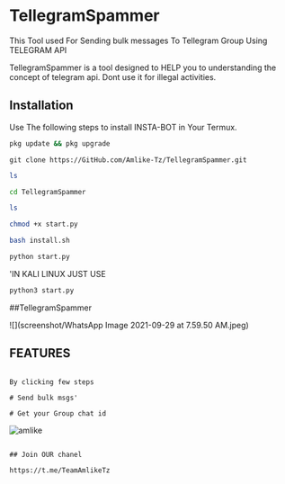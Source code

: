 # TellegramSpammer
This Tool used For Sending bulk messages To Tellegram Group Using TELEGRAM API





TellegramSpammer is a tool designed to HELP you to understanding the concept of telegram api. Dont use it for illegal activities.

## Installation

Use The following steps to install INSTA-BOT in Your Termux.

```bash
pkg update && pkg upgrade
```

```bash.
git clone https://GitHub.com/Amlike-Tz/TellegramSpammer.git
```

```bash
ls
```

```bash
cd TellegramSpammer
```

```bash
ls
```


```bash
chmod +x start.py
```


```bash
bash install.sh
```

```bash
python start.py
```
'IN KALI LINUX JUST USE

```bash
python3 start.py
```

##TellegramSpammer

![](screenshot/WhatsApp Image 2021-09-29 at 7.59.50 AM.jpeg)

## FEATURES


```Easy To use

By clicking few steps

# Send bulk msgs'

# Get your Group chat id
```



![amlike](/screenshot/Screenshot_20210821-132126.png)



```

## Join OUR chanel 

https://t.me/TeamAmlikeTz
